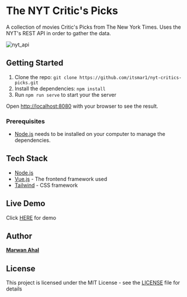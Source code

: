 # The NYT Critic's Picks

A collection of movies Critic's Picks from The New York Times. Uses the NYT's REST API in order to gather the data.

![nyt_api](https://user-images.githubusercontent.com/58397095/167318852-4f7c06b3-88d0-4bf3-b0ac-6434304ea3df.png)


## Getting Started

1. Clone the repo: `git clone https://github.com/itsmar1/nyt-critics-picks.git`
3. Install the dependencies: `npm install`
4. Run `npm run serve` to start your the server

Open [http://localhost:8080](http://localhost:8080) with your browser to see the result.

### Prerequisites

* [Node.js](https://nodejs.org) needs to be installed on your computer to manage the dependencies.


## Tech Stack

* [Node.js](https://nodejs.org/en/)
* [Vue.js](https://vuejs.org/) - The frontend framework used
* [Tailwind](https://tailwindcss.com/) - CSS framework


## Live Demo
Click [HERE](https://nyt-critics-picks.netlify.app) for demo

## Author

[**Marwan Ahal**](https://www.soymarwan.com)

## License

This project is licensed under the MIT License - see the [LICENSE](LICENSE) file for details

